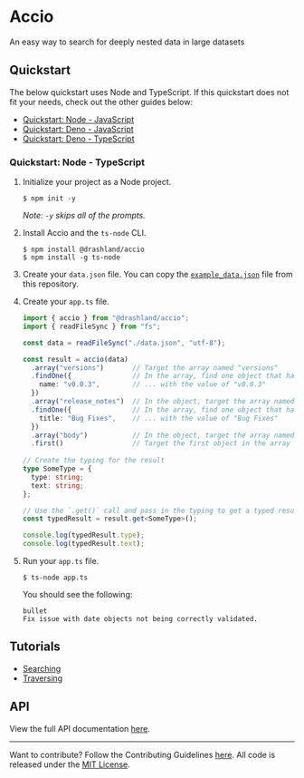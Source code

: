 # Accio

An easy way to search for deeply nested data in large datasets

## Quickstart

The below quickstart uses Node and TypeScript. If this quickstart does not fit your needs, check out the other guides below:

* [Quickstart: Node - JavaScript](./docs/quickstart/node_javascript.md)
* [Quickstart: Deno - JavaScript](./docs/quickstart/deno_javascript.md)
* [Quickstart: Deno - TypeScript](./docs/quickstart/deno_typescript.md)

### Quickstart: Node - TypeScript

1. Initialize your project as a Node project.

    ```
    $ npm init -y
    ```

    _Note: `-y` skips all of the prompts._

2. Install Accio and the `ts-node` CLI.

    ```
    $ npm install @drashland/accio
    $ npm install -g ts-node
    ```

3. Create your `data.json` file. You can copy the [`example_data.json`](./example_data.json) file from this repository.

4. Create your `app.ts` file.

    ```typescript
    import { accio } from "@drashland/accio";
    import { readFileSync } from "fs";
    
    const data = readFileSync("./data.json", "utf-8");
    
    const result = accio(data)
      .array("versions")       // Target the array named "versions"
      .findOne({               // In the array, find one object that has a name field ...
        name: "v0.0.3",        // ... with the value of "v0.0.3"
      })
      .array("release_notes")  // In the object, target the array named "release_notes"
      .findOne({               // In the array, find one object that has a title field ...
        title: "Bug Fixes",    // ... with the value of "Bug Fixes"
      })
      .array("body")           // In the object, target the array named "body"
      .first()                 // Target the first object in the array
      
    // Create the typing for the result
    type SomeType = {
      type: string;
      text: string;
    };
    
    // Use the `.get()` call and pass in the typing to get a typed result
    const typedResult = result.get<SomeType>();
    
    console.log(typedResult.type);
    console.log(typedResult.text);
    ```

5. Run your `app.ts` file.

    ```
    $ ts-node app.ts
    ```

    You should see the following:

    ```
    bullet
    Fix issue with date objects not being correctly validated.
    ```

## Tutorials

* [Searching](./docs/tutorials/searching.md)
* [Traversing](./docs/tutorials/traversing.md)

## API

View the full API documentation [here](./docs/api_reference.md).

---

Want to contribute? Follow the Contributing Guidelines [here](https://github.com/drashland/.github/blob/master/CONTRIBUTING.md). All code is released under the [MIT License](https://github.com/drashland/deno-drash/blob/master/LICENSE).
